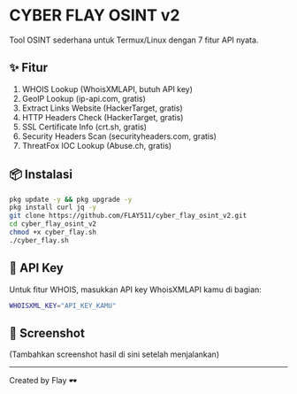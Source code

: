 # CYBER FLAY OSINT v2

Tool OSINT sederhana untuk Termux/Linux dengan 7 fitur API nyata.

## ✨ Fitur
1. WHOIS Lookup (WhoisXMLAPI, butuh API key)
2. GeoIP Lookup (ip-api.com, gratis)
3. Extract Links Website (HackerTarget, gratis)
4. HTTP Headers Check (HackerTarget, gratis)
5. SSL Certificate Info (crt.sh, gratis)
6. Security Headers Scan (securityheaders.com, gratis)
7. ThreatFox IOC Lookup (Abuse.ch, gratis)

## 📦 Instalasi
```bash
pkg update -y && pkg upgrade -y
pkg install curl jq -y
git clone https://github.com/FLAY511/cyber_flay_osint_v2.git
cd cyber_flay_osint_v2
chmod +x cyber_flay.sh
./cyber_flay.sh
```

## 🔑 API Key
Untuk fitur WHOIS, masukkan API key WhoisXMLAPI kamu di bagian:
```bash
WHOISXML_KEY="API_KEY_KAMU"
```

## 📸 Screenshot
(Tambahkan screenshot hasil di sini setelah menjalankan)

---
Created by Flay 🕶️
